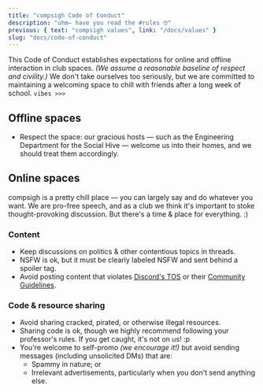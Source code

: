 ```yaml
---
title: "compsigh Code of Conduct"
description: "uhm— have you read the #rules 🤓"
previous: { text: "compsigh values", link: "/docs/values" }
slug: "docs/code-of-conduct"
---
```


This Code of Conduct establishes expectations for online and offline interaction in club spaces. *(We assume a reasonable baseline of respect and civility.)* We don't take ourselves too seriously, but we are committed to maintaining a welcoming space to chill with friends after a long week of school. `vibes >>>`

## Offline spaces

- Respect the space: our gracious hosts — such as the Engineering Department for the Social Hive — welcome us into their homes, and we should treat them accordingly.

## Online spaces

compsigh is a pretty chill place — you can largely say and do whatever you want. We are pro-free speech, and as a club we think it's important to stoke thought-provoking discussion. But there's a time & place for everything. :)

### Content

- Keep discussions on politics & other contentious topics in threads.
- <CasePreserver>NSFW</CasePreserver> is ok, but it must be clearly labeled <CasePreserver>NSFW</CasePreserver> and sent behind a spoiler tag.
- Avoid posting content that violates [Discord's <CasePreserver>TOS</CasePreserver>](https://discord.com/terms) or their [Community Guidelines](https://discord.com/guidelines).

### Code & resource sharing

- Avoid sharing cracked, pirated, or otherwise illegal resources.
- Sharing code is ok, though we highly recommend following your professor's rules. If you get caught, it's not on us! :p
- You're welcome to self-promo *(we encourage it!)* but avoid sending messages (including unsolicited DMs) that are:
  - Spammy in nature; or
  - Irrelevant advertisements, particularly when you don't send anything else.
